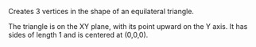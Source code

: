 Creates 3 vertices in the shape of an equilateral triangle.

The triangle is on the XY plane, with its point upward on the Y axis. It has sides of length 1 and is centered at (0,0,0).
